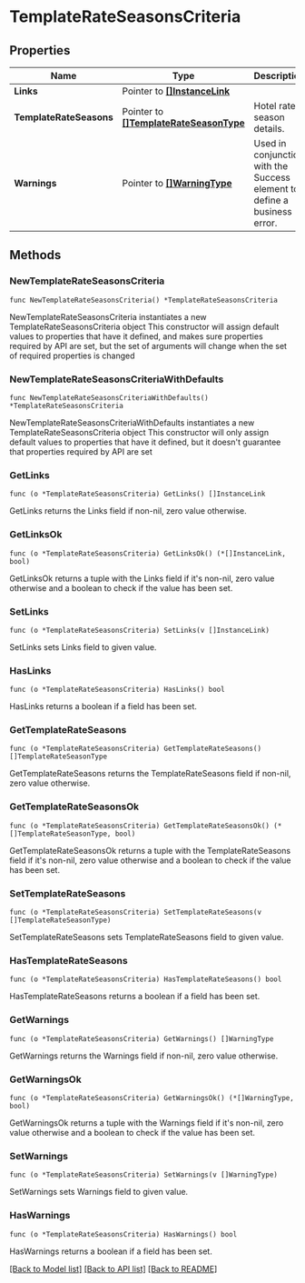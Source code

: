 # TemplateRateSeasonsCriteria

## Properties

Name | Type | Description | Notes
------------ | ------------- | ------------- | -------------
**Links** | Pointer to [**[]InstanceLink**](InstanceLink.md) |  | [optional] 
**TemplateRateSeasons** | Pointer to [**[]TemplateRateSeasonType**](TemplateRateSeasonType.md) | Hotel rate season details. | [optional] 
**Warnings** | Pointer to [**[]WarningType**](WarningType.md) | Used in conjunction with the Success element to define a business error. | [optional] 

## Methods

### NewTemplateRateSeasonsCriteria

`func NewTemplateRateSeasonsCriteria() *TemplateRateSeasonsCriteria`

NewTemplateRateSeasonsCriteria instantiates a new TemplateRateSeasonsCriteria object
This constructor will assign default values to properties that have it defined,
and makes sure properties required by API are set, but the set of arguments
will change when the set of required properties is changed

### NewTemplateRateSeasonsCriteriaWithDefaults

`func NewTemplateRateSeasonsCriteriaWithDefaults() *TemplateRateSeasonsCriteria`

NewTemplateRateSeasonsCriteriaWithDefaults instantiates a new TemplateRateSeasonsCriteria object
This constructor will only assign default values to properties that have it defined,
but it doesn't guarantee that properties required by API are set

### GetLinks

`func (o *TemplateRateSeasonsCriteria) GetLinks() []InstanceLink`

GetLinks returns the Links field if non-nil, zero value otherwise.

### GetLinksOk

`func (o *TemplateRateSeasonsCriteria) GetLinksOk() (*[]InstanceLink, bool)`

GetLinksOk returns a tuple with the Links field if it's non-nil, zero value otherwise
and a boolean to check if the value has been set.

### SetLinks

`func (o *TemplateRateSeasonsCriteria) SetLinks(v []InstanceLink)`

SetLinks sets Links field to given value.

### HasLinks

`func (o *TemplateRateSeasonsCriteria) HasLinks() bool`

HasLinks returns a boolean if a field has been set.

### GetTemplateRateSeasons

`func (o *TemplateRateSeasonsCriteria) GetTemplateRateSeasons() []TemplateRateSeasonType`

GetTemplateRateSeasons returns the TemplateRateSeasons field if non-nil, zero value otherwise.

### GetTemplateRateSeasonsOk

`func (o *TemplateRateSeasonsCriteria) GetTemplateRateSeasonsOk() (*[]TemplateRateSeasonType, bool)`

GetTemplateRateSeasonsOk returns a tuple with the TemplateRateSeasons field if it's non-nil, zero value otherwise
and a boolean to check if the value has been set.

### SetTemplateRateSeasons

`func (o *TemplateRateSeasonsCriteria) SetTemplateRateSeasons(v []TemplateRateSeasonType)`

SetTemplateRateSeasons sets TemplateRateSeasons field to given value.

### HasTemplateRateSeasons

`func (o *TemplateRateSeasonsCriteria) HasTemplateRateSeasons() bool`

HasTemplateRateSeasons returns a boolean if a field has been set.

### GetWarnings

`func (o *TemplateRateSeasonsCriteria) GetWarnings() []WarningType`

GetWarnings returns the Warnings field if non-nil, zero value otherwise.

### GetWarningsOk

`func (o *TemplateRateSeasonsCriteria) GetWarningsOk() (*[]WarningType, bool)`

GetWarningsOk returns a tuple with the Warnings field if it's non-nil, zero value otherwise
and a boolean to check if the value has been set.

### SetWarnings

`func (o *TemplateRateSeasonsCriteria) SetWarnings(v []WarningType)`

SetWarnings sets Warnings field to given value.

### HasWarnings

`func (o *TemplateRateSeasonsCriteria) HasWarnings() bool`

HasWarnings returns a boolean if a field has been set.


[[Back to Model list]](../README.md#documentation-for-models) [[Back to API list]](../README.md#documentation-for-api-endpoints) [[Back to README]](../README.md)


